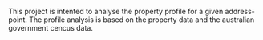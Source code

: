 This project is intented to analyse the property profile for a given address-point. The profile analysis is based on the property data and the australian government cencus data.
